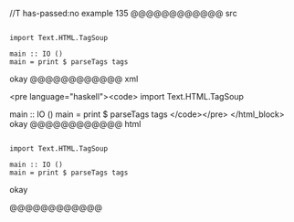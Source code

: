 //T has-passed:no
example 135
@@@@@@@@@@@@ src
<pre language="haskell"><code>
import Text.HTML.TagSoup

main :: IO ()
main = print $ parseTags tags
</code></pre>
okay
@@@@@@@@@@@@ xml
<?xml version="1.0" encoding="UTF-8"?>
<!DOCTYPE document SYSTEM "CommonMark.dtd">
<document xmlns="http://commonmark.org/xml/1.0">
  <html_block>&lt;pre language=&quot;haskell&quot;&gt;&lt;code&gt;
import Text.HTML.TagSoup

main :: IO ()
main = print $ parseTags tags
&lt;/code&gt;&lt;/pre&gt;
</html_block>
  <paragraph>
    <text>okay</text>
  </paragraph>
</document>
@@@@@@@@@@@@ html
<pre language="haskell"><code>
import Text.HTML.TagSoup

main :: IO ()
main = print $ parseTags tags
</code></pre>
<p>okay</p>
@@@@@@@@@@@@
